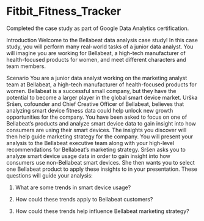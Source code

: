 # Fitbit_Fitness_Tracker
Completed the case study as part of Google Data Analytics certification.

Introduction
Welcome to the Bellabeat data analysis case study! In this case study, you will perform many real-world tasks of a junior data analyst. You will imagine you are working for Bellabeat, a high-tech manufacturer of health-focused products for women, and meet different characters and team members. 

Scenario
You are a junior data analyst working on the marketing analyst team at Bellabeat, a high-tech manufacturer of health-focused products for women. Bellabeat is a successful small company, but they have the potential to become a larger player in the global smart device market. Urška Sršen, cofounder and Chief Creative Officer of Bellabeat, believes that analyzing smart device fitness data could help unlock new growth opportunities for the company. You have been asked to focus on one of Bellabeat’s products and analyze smart device data to gain insight into how consumers are using their smart devices. The insights you discover will then help guide marketing strategy for the company. You will present your analysis to the Bellabeat executive team along with your high-level recommendations for Bellabeat’s marketing strategy. Sršen asks you to analyze smart device usage data in order to gain insight into how consumers use non-Bellabeat smart devices. She then wants you to select one Bellabeat product to apply these insights to in your presentation. These questions will guide your analysis:

1. What are some trends in smart device usage?
   
2. How could these trends apply to Bellabeat customers?
  
3. How could these trends help influence Bellabeat marketing strategy?

